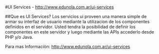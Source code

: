 #UI Services - http://www.edunola.com.ar/ui-services

##Que es UI Services?
Los servicios ui proveen una manera simple de armar su interfaz de usuario mediante la utilizacion de los componentes 
definidos en el servidor. Usted tendra la posibilidad de definir los componentes en este servidor y luego mediante las APIs 
accederlo desde PHP y/o Java.

Para mas Informaciòn: http://www.edunola.com.ar/ui-services
